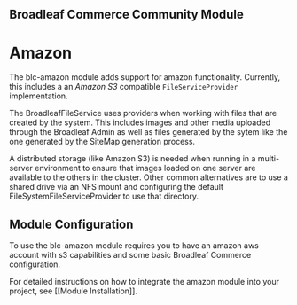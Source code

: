## Broadleaf Commerce Community Module

# Amazon

The blc-amazon module adds support for amazon functionality.   Currently, this includes a an *Amazon S3* compatible `FileServiceProvider` implementation. 

The BroadleafFileService uses providers when working with files that are created by the system.   This includes images and other media uploaded through the Broadleaf Admin as well as files generated by the sytem like the one generated by the SiteMap generation process.

A distributed storage (like Amazon S3) is needed when running in a multi-server environment to ensure that images loaded on one server
are available to the others in the cluster.  Other common alternatives are to use a shared drive via an NFS mount and configuring the default FileSystemFileServiceProvider to use that directory.

## Module Configuration
To use the blc-amazon module requires you to have an amazon aws account with s3 capabilities and some basic Broadleaf Commerce configuration.

For detailed instructions on how to integrate the amazon module into your project, see [[Module Installation]].
